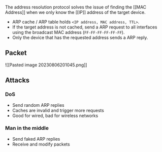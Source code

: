 The address resolution protocol solves the issue of finding the [[MAC Address]] when we only know the [[IP]] address of the target device.

- ARP cache / ARP table holds `<IP address, MAC address, TTL>`.
- If the target address is not cached, send a ARP request to all interfaces using the broadcast MAC address (`FF-FF-FF-FF-FF-FF`).
- Only the device that has the requested address sends a ARP reply.

## Packet

![[Pasted image 20230806201045.png]]

## Attacks

### DoS

- Send random ARP replies
- Caches are invalid and trigger more requests
- Good for wired, bad for wireless networks

### Man in the middle

- Send faked ARP replies
- Receive and modify packets
